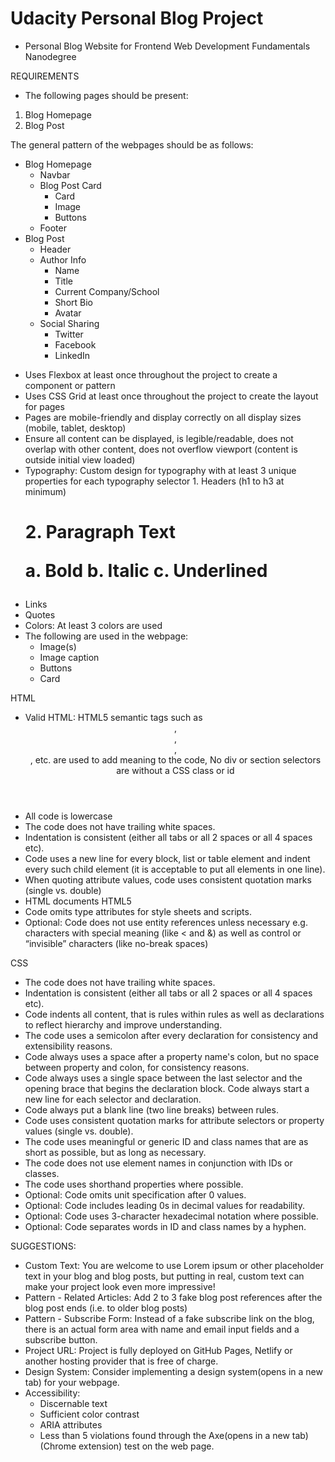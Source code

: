 # Udacity Personal Blog Project
- Personal Blog Website for Frontend Web Development Fundamentals Nanodegree

REQUIREMENTS
- The following pages should be present:
1. Blog Homepage
2. Blog Post

The general pattern of the webpages should be as follows:
* Blog Homepage
  - Navbar
  - Blog Post Card
    * Card
    * Image
    * Buttons
  - Footer
* Blog Post
  - Header
  - Author Info
    * Name
    * Title
    * Current Company/School
    * Short Bio
    * Avatar
  - Social Sharing
    * Twitter
    * Facebook
    * LinkedIn

- Uses Flexbox at least once throughout the project to create a component or pattern
- Uses CSS Grid at least once throughout the project to create the layout for pages
- Pages are mobile-friendly and display correctly on all display sizes (mobile, tablet, desktop)
- Ensure all content can be displayed, is legible/readable, does not overlap with other content, does not overflow viewport (content is outside initial view loaded)
- Typography: Custom design for typography with at least 3 unique properties for each typography selector 1. Headers (h1 to h3 at minimum) <h1> 2. Paragraph Text <p> a. Bold b. Italic c. Underlined
- Links <a>
- Quotes
- Colors: At least 3 colors are used
- The following are used in the webpage:
  * Image(s)
  * Image caption
  * Buttons
  * Card

HTML
- Valid HTML: HTML5 semantic tags such as <header>, <footer>, <article>, <section> , etc. are used to add meaning to the code, No div or section selectors are without a CSS class or id
- All code is lowercase
- The code does not have trailing white spaces.
- Indentation is consistent (either all tabs or all 2 spaces or all 4 spaces etc).
- Code uses a new line for every block, list or table element and indent every such child element (it is acceptable to put all elements in one line).
- When quoting attribute values, code uses consistent quotation marks (single vs. double)
- HTML documents HTML5 <!doctype html>
- Code omits type attributes for style sheets and scripts.
- Optional: Code does not use entity references unless necessary e.g. characters with special meaning (like < and &) as well as control or “invisible” characters (like no-break spaces)

CSS
- The code does not have trailing white spaces.
- Indentation is consistent (either all tabs or all 2 spaces or all 4 spaces etc).
- Code indents all content, that is rules within rules as well as declarations to reflect hierarchy and improve understanding.
- The code uses a semicolon after every declaration for consistency and extensibility reasons.
- Code always uses a space after a property name's colon, but no space between property and colon, for consistency reasons.
- Code always uses a single space between the last selector and the opening brace that begins the declaration block. Code always start a new line for each selector and declaration.
- Code always put a blank line (two line breaks) between rules.
- Code uses consistent quotation marks for attribute selectors or property values (single vs. double).
- The code uses meaningful or generic ID and class names that are as short as possible, but as long as necessary.
- The code does not use element names in conjunction with IDs or classes.
- The code uses shorthand properties where possible.
- Optional: Code omits unit specification after 0 values.
- Optional: Code includes leading 0s in decimal values for readability.
- Optional: Code uses 3-character hexadecimal notation where possible.
- Optional: Code separates words in ID and class names by a hyphen.

SUGGESTIONS:
- Custom Text: You are welcome to use Lorem ipsum or other placeholder text in your blog and blog posts, but putting in real, custom text can make your project look even more impressive!
- Pattern - Related Articles: Add 2 to 3 fake blog post references after the blog post ends (i.e. to older blog posts)
- Pattern - Subscribe Form: Instead of a fake subscribe link on the blog, there is an actual form area with name and email input fields and a subscribe button.
- Project URL: Project is fully deployed on GitHub Pages, Netlify or another hosting provider that is free of charge.
- Design System: Consider implementing a design system(opens in a new tab) for your webpage.
- Accessibility:
  * Discernable text
  * Sufficient color contrast
  * ARIA attributes
  * Less than 5 violations found through the Axe(opens in a new tab) (Chrome extension) test on the web page.
